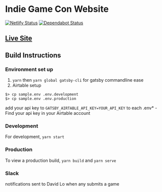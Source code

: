 # Indie Game Con Website

[![Netlify Status](https://api.netlify.com/api/v1/badges/a3c1521d-8847-4646-a55d-5ec4e170a151/deploy-status)](https://app.netlify.com/sites/indiegamecon/deploys)
[![Dependabot Status](https://api.dependabot.com/badges/status?host=github&repo=mckelveygreg/indiegamecon-gatsby)](https://dependabot.com)

## [Live Site](https://indiegamecon.netlify.com)

## Build Instructions

### Environment set up

1. `yarn` then
   `yarn global gatsby-cli` for gatsby commandline ease
1. Airtable setup

```
$> cp sample.env .env.development
$> cp sample.env .env.production
```

add your api key to `GATSBY_AIRTABLE_API_KEY=YOUR_API_KEY` to each .env\* - Find your api key in your Airtable account

### Development

For development, `yarn start`

### Production

To view a production build, `yarn build` and `yarn serve`

### Slack

notifications sent to David Lo when any submits a game

